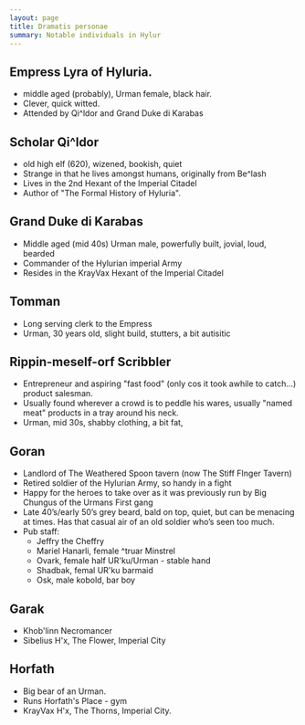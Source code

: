 ```yaml
---
layout: page
title: Dramatis personae
summary: Notable individuals in Hylur
---
```


## Empress Lyra of Hyluria.
- middle aged (probably), Urman female, black hair.
- Clever, quick witted.
- Attended by Qi^ldor and Grand Duke di Karabas

## Scholar Qi^ldor
- old high elf (620), wizened, bookish, quiet
- Strange in that he lives amongst humans, originally from Be^lash
- Lives in the 2nd Hexant of the Imperial Citadel
- Author of "The Formal History of Hyluria".

## Grand Duke di Karabas
- Middle aged (mid 40s)  Urman male, powerfully built, jovial, loud, bearded
- Commander of the Hylurian imperial Army
- Resides in the KrayVax Hexant of the Imperial Citadel

## Tomman
- Long serving clerk to the Empress
- Urman, 30 years old, slight build, stutters, a bit autisitic

## Rippin-meself-orf Scribbler
- Entrepreneur and aspiring "fast food" (only cos it took awhile to catch...) product salesman.
- Usually found wherever a crowd is to peddle his wares, usually "named meat" products in a tray around his neck.
- Urman, mid 30s, shabby clothing, a bit fat, 

## Goran
- Landlord of The Weathered Spoon tavern (now The Stiff FInger Tavern)
- Retired soldier of the Hylurian Army, so handy in a fight
- Happy for the heroes to take over as it was previously run by Big Chungus of the Urmans First gang
- Late 40’s/early 50’s grey beard, bald on top, quiet, but can be menacing at times. Has that casual air of an old soldier who’s seen too much.
- Pub staff:
  - Jeffry the Cheffry
  - Mariel Hanarli, female ^truar Minstrel
  - Ovark, female half UR'ku/Urman - stable hand
  - Shadbak, femal UR'ku barmaid
  - Osk, male kobold, bar boy

## Garak

- Khob'linn Necromancer
- Sibelius H'x, The Flower, Imperial City

## Horfath

- Big bear of an Urman.
- Runs Horfath's Place - gym
- KrayVax H'x, The Thorns, Imperial City.